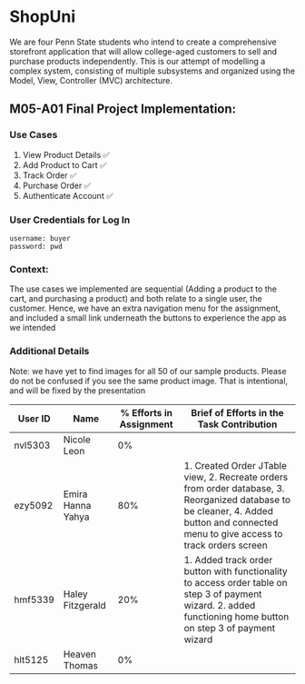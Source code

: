 # ShopUni

We are four Penn State students who intend to create a comprehensive storefront application that will allow college-aged
customers to sell and purchase products independently. This is our attempt of modelling a complex system, consisting of
multiple subsystems and organized using the Model, View, Controller (MVC) architecture.

## M05-A01 Final Project Implementation:

### Use Cases

1. View Product Details ✅
2. Add Product to Cart ✅
3. Track Order ✅
4. Purchase Order ✅
5. Authenticate Account ✅

### User Credentials for Log In

    username: buyer
    password: pwd

### Context:

The use cases we implemented are sequential (Adding a product to the cart, and purchasing a product) and both relate to
a single user, the customer. Hence, we have an extra navigation menu for the assignment, and included a small link
underneath the buttons to experience the app as we intended

### Additional Details

Note: we have yet to find images for all 50 of our sample products. Please do not be confused if you see the same
product image. That is intentional, and will be fixed by the presentation

| User ID | Name              | % Efforts in Assignment | Brief of Efforts in the Task Contribution                                                                                                                                             |
|---------|-------------------|-------------------------|---------------------------------------------------------------------------------------------------------------------------------------------------------------------------------------|
| nvl5303 | Nicole Leon       | 0%                      |                                                                                                                                                                                       |
| ezy5092 | Emira Hanna Yahya | 80%                     | 1. Created Order JTable view, 2. Recreate orders from order database, 3. Reorganized database to be cleaner, 4. Added button and connected menu to give access to track orders screen |
| hmf5339 | Haley Fitzgerald  | 20%                     | 1. Added track order button with functionality to access order table on step 3 of payment wizard. 2. added functioning home button on step 3 of payment wizard                        |
| hlt5125 | Heaven Thomas     | 0%                      |

